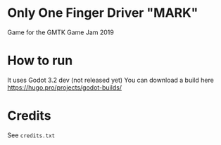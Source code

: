 # Only One Finger Driver "MARK"

Game for the GMTK Game Jam 2019

# How to run
It uses Godot 3.2 dev (not released yet) You can download a build here https://hugo.pro/projects/godot-builds/

# Credits
See `credits.txt`
